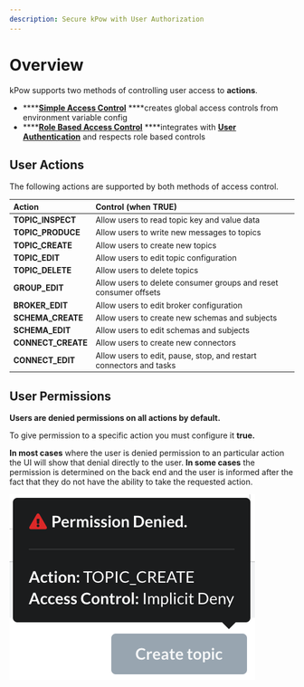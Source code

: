 ```yaml
---
description: Secure kPow with User Authorization
---
```


# Overview

kPow supports two methods of controlling user access to **actions**.

* \*\*\*\*[**Simple Access Control**](simple-access-control.md) ****creates global access controls from environment variable config
* \*\*\*\*[**Role Based Access Control**](role-based-access-control.md) ****integrates with [**User Authentication**](../user-authentication/overview.md) and respects role based controls

## User Actions

The following actions are supported by both methods of access control.

| Action | Control \(when TRUE\) |
| :--- | :--- |
| **TOPIC\_INSPECT** | Allow users to read topic key and value data |
| **TOPIC\_PRODUCE** | Allow users to write new messages to topics |
| **TOPIC\_CREATE** | Allow users to create new topics |
| **TOPIC\_EDIT** | Allow users to edit topic configuration |
| **TOPIC\_DELETE** | Allow users to delete topics |
| **GROUP\_EDIT** | Allow users to delete consumer groups and reset consumer offsets |
| **BROKER\_EDIT** | Allow users to edit broker configuration |
| **SCHEMA\_CREATE** | Allow users to create new schemas and subjects |
| **SCHEMA\_EDIT** | Allow users to edit schemas and subjects |
| **CONNECT\_CREATE** | Allow users to create new connectors |
| **CONNECT\_EDIT** | Allow users to edit, pause, stop, and restart connectors and tasks |

## User Permissions

**Users are denied permissions on all actions by default.** 

To give permission to a specific action you must configure it **true.**

**In most cases** where the user is denied permission to an particular action the UI will show that denial directly to the user. **In some cases** the permission is determined on the back end and the user is informed after the fact that they do not have the ability to take the requested action.

![](../.gitbook/assets/snippet-permission-denied.png)

